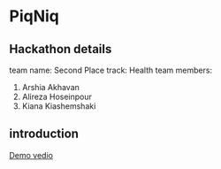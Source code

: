 # PiqNiq

## Hackathon details
team name: Second Place
track: Health 
team members: 
1. Arshia Akhavan
2. Alireza Hoseinpour
3. Kiana Kiashemshaki

## introduction

[Demo vedio](https://drive.google.com/file/d/1s3NS_7rpyfJdbhtVnTh_A6TkKEPe6U77/view?usp=drivesdk)
